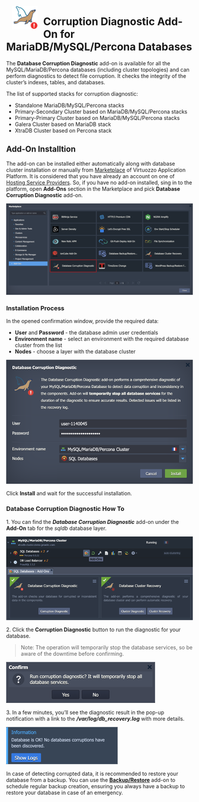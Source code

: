 <p align="center">
<img style="padding: 0 15px; float: left;" src="images/database-corruption-check.png" width="70">
</p>

# Corruption Diagnostic Add-On for MariaDB/MySQL/Percona Databases

The **Database Corruption Diagnostic** add-on is available for all the MySQL/MariaDB/Percona databases (including cluster topologies) and can perform diagnostics to detect file corruption. It checks the integrity of the cluster’s indexes, tables, and databases.

The list of supported stacks for corruption diagnostic:

- Standalone MariaDB/MySQL/Percona stacks
- Primary-Secondary Cluster based on MariaDB/MySQL/Percona stacks
- Primary-Primary Cluster based on MariaDB/MySQL/Percona stacks
- Galera Cluster based on MariaDB stack
- XtraDB Cluster based on Percona stack


## Add-On Installtion

The add-on can be installed either automatically along with database cluster installation or manually from [Marketplace](https://www.virtuozzo.com/application-platform-docs/marketplace/) of Virtuozzo Application Platform. It is considered that you have already an account on one of [Hosting Service Providers](https://www.virtuozzo.com/application-platform-partners/). So, if you have no add-on installed, sing in to the platform, open **Add-Ons** section in the Marketplace and pick **Database Corruption Diagnostic** add-on.

![Marketplace](images/01-marketplace.png)

### Installation Process

In the opened confirmation window, provide the required data:

- **User** and **Password** - the database admin user credentials
- **Environment name** - select an environment with the required database cluster from the list
- **Nodes** - choose a layer with the database cluster

![install Corruption Diagnostic add-on](images/02-install-corruption-diagnostic-addon.png)

Click **Install** and wait for the successful installation.

### Database Corruption Diagnostic How To

1\. You can find the ***Database Corruption Diagnostic*** add-on under the **Add-On** tab for the *sqldb* database layer.

![installed add-ons](images/03-installed-addons.png)

2\. Click the **Corruption Diagnostic** button to run the diagnostic for your database.

> Note: The operation will temporarily stop the database services, so be aware of the downtime before confirming.

![confirm corruption diagnostic](images/04-confirm-corruption-diagnostic.png)

3\. In a few minutes, you’ll see the diagnostic result in the pop-up notification with a link to the ***/var/log/db_recovery.log*** with more details.

![diagnostic results](images/05-diagnostic-result.png)

In case of detecting corrupted data, it is recommended to restore your database from a backup. You can use the **[Backup/Restore](https://github.com/jelastic-jps/database-backup-addon)** add-on to schedule regular backup creation, ensuring you always have a backup to restore your database in case of an emergency.